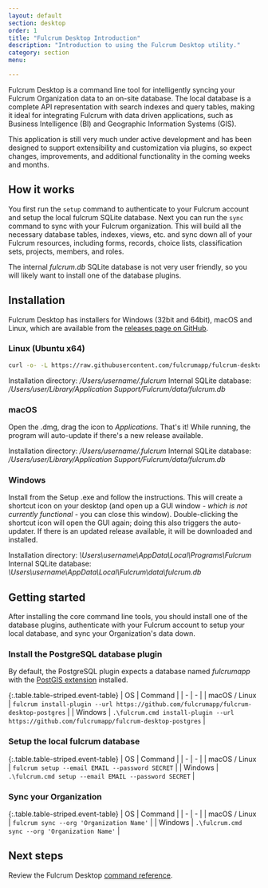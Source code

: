 ```yaml
---
layout: default
section: desktop
order: 1
title: "Fulcrum Desktop Introduction"
description: "Introduction to using the Fulcrum Desktop utility."
category: section
menu:

---
```


Fulcrum Desktop is a command line tool for intelligently syncing your Fulcrum Organization data to an on-site database. The local database is a complete API representation with search indexes and query tables, making it ideal for integrating Fulcrum with data driven applications, such as Business Intelligence (BI) and Geographic Information Systems (GIS).

This application is still very much under active development and has been designed to support extensibility and customization via plugins, so expect changes, improvements, and additional functionality in the coming weeks and months.

## How it works

You first run the `setup` command to authenticate to your Fulcrum account and setup the local fulcrum SQLite database. Next you can run the `sync` command to sync with your Fulcrum organization. This will build all the necessary database tables, indexes, views, etc. and sync down all of your Fulcrum resources, including forms, records, choice lists, classification sets, projects, members, and roles.

The internal _fulcrum.db_ SQLite database is not very user friendly, so you will likely want to install one of the database plugins.

## Installation

Fulcrum Desktop has installers for Windows (32bit and 64bit), macOS and Linux, which are available from the [releases page on GitHub](https://github.com/fulcrumapp/fulcrum-desktop/releases).

### Linux (Ubuntu x64)

```sh
curl -o- -L https://raw.githubusercontent.com/fulcrumapp/fulcrum-desktop/master/install.sh | sudo bash
```

Installation directory: _/Users/username/.fulcrum_
Internal SQLite database: _/Users/user/Library/Application Support/Fulcrum/data/fulcrum.db_

### macOS

Open the .dmg, drag the icon to _Applications_. That's it! While running, the program will auto-update if there's a new release available.

Installation directory: _/Users/username/.fulcrum_
Internal SQLite database: _/Users/user/Library/Application Support/Fulcrum/data/fulcrum.db_

### Windows

Install from the Setup .exe and follow the instructions. This will create a shortcut icon on your desktop (and open up a GUI window - _which is not currently functional_ - you can close this window). Double-clicking the shortcut icon will open the GUI again; doing this also triggers the auto-updater. If there is an updated release available, it will be downloaded and installed.

Installation directory: _\Users\username\AppData\Local\Programs\Fulcrum_
Internal SQLite database: _\Users\username\AppData\Local\Fulcrum\data\fulcrum.db_

## Getting started

After installing the core command line tools, you should install one of the database plugins, authenticate with your Fulcrum account to setup your local database, and sync your Organization's data down.

### Install the PostgreSQL database plugin

By default, the PostgreSQL plugin expects a database named _fulcrumapp_ with the [PostGIS extension](http://www.postgis.net/) installed.

{:.table.table-striped.event-table}
| OS | Command |
| - | - |
| macOS / Linux  | `fulcrum install-plugin --url https://github.com/fulcrumapp/fulcrum-desktop-postgres`  |
| Windows | `.\fulcrum.cmd install-plugin --url https://github.com/fulcrumapp/fulcrum-desktop-postgres` |

### Setup the local fulcrum database

{:.table.table-striped.event-table}
| OS | Command |
| - | - |
| macOS / Linux  | `fulcrum setup --email EMAIL --password SECRET`  |
| Windows | `.\fulcrum.cmd setup --email EMAIL --password SECRET` |

### Sync your Organization

{:.table.table-striped.event-table}
| OS | Command |
| - | - |
| macOS / Linux  | `fulcrum sync --org 'Organization Name'`  |
| Windows | `.\fulcrum.cmd sync --org 'Organization Name'` |

## Next steps

Review the Fulcrum Desktop [command reference](/desktop/reference).
